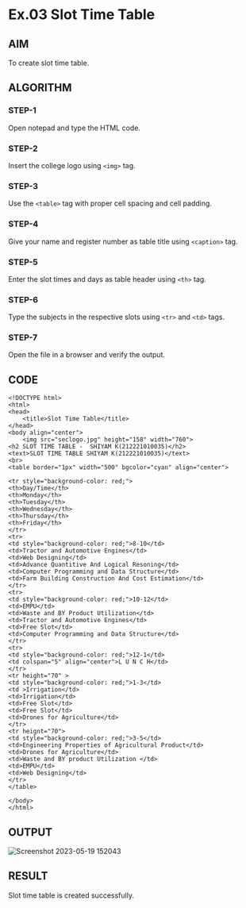 # Ex.03 Slot Time Table
## AIM
  To create slot time table.

## ALGORITHM
### STEP-1
  Open notepad and type the HTML code.

### STEP-2
  Insert the college logo using ```<img>``` tag.

### STEP-3
  Use the ```<table>``` tag with proper cell spacing and cell padding.  

### STEP-4
  Give your name and register number as table title using ```<caption>``` tag.

### STEP-5
  Enter the slot times and days as table header using ```<th>``` tag.
  
### STEP-6
  Type the subjects in the respective slots using ```<tr>``` and ```<td>``` tags.
 
### STEP-7
  Open the file in a browser and verify the output.
  
## CODE

```
<!DOCTYPE html>
<html>
<head>
    <title>Slot Time Table</title>
</head>
<body align="center">
    <img src="seclogo.jpg" height="158" width="760">
<h2 SLOT TIME TABLE -  SHIYAM K(212221010035)</h2>
<text>SLOT TIME TABLE SHIYAM K(212221010035)</text>
<br>
<table border="1px" width="500" bgcolor="cyan" align="center">

<tr style="background-color: red;">
<th>Day/Time</th>
<th>Monday</th>
<th>Tuesday</th>
<th>Wednesday</th>
<th>Thursday</th>
<th>Friday</th>
</tr>
<tr>
<td style="background-color: red;">8-10</td>
<td>Tractor and Automotive Engines</td>
<td>Web Designing</td>
<td>Advance Quantitive And Logical Resoning</td>
<td>Computer Programming and Data Structure</td>
<td>Farm Building Construction And Cost Estimation</td>
</tr>
<tr>
<td style="background-color: red;">10-12</td>
<td>EMPU</td>
<td>Waste and BY Product Utilization</td>
<td>Tractor and Automotive Engines</td>
<td>Free Slot</td>
<td>Computer Programming and Data Structure</td>
</tr>
<tr>
<td style="background-color: red;">12-1</td>
<td colspan="5" align="center">L U N C H</td>
</tr>
<tr height="70" >
<td style="background-color: red;">1-3</td>
<td >Irrigation</td>
<td>Irrigation</td>
<td>Free Slot</td>
<td>Free Slot</td>
<td>Drones for Agriculture</td>
</tr>
<tr heignt="70">
<td style="background-color: red;">3-5</td>
<td>Engineering Properties of Agricultural Product</td>
<td>Drones for Agriculture</td>
<td>Waste and BY product Utilization </td>
<td>EMPU</td>
<td>Web Designing</td>
</tr>
</table>

</body>
</html>
```



## OUTPUT

![Screenshot 2023-05-19 152043](https://github.com/ShiyamKumaran/Ex03_Web-Design/assets/127816458/9447b19a-7ed5-47ee-aa3d-8d48d0914fea)





## RESULT
 Slot time table is created successfully.

